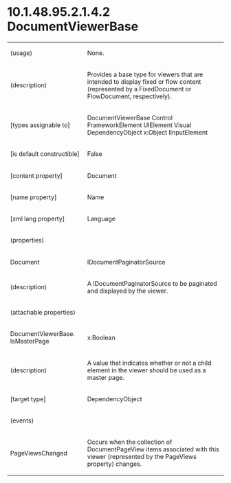 <html dir="LTR" xmlns:mshelp="http://msdn.microsoft.com/mshelp" xmlns:ddue="http://ddue.schemas.microsoft.com/authoring/2003/5" xmlns:xlink="http://www.w3.org/1999/xlink" xmlns:tool="http://www.microsoft.com/tooltip"><body><input type="hidden" id="userDataCache" class="userDataStyle"><input type="hidden" id="hiddenScrollOffset"><img id="dropDownImage" style="display:none; height:0; width:0;" src="../local/drpdown.gif"><img id="dropDownHoverImage" style="display:none; height:0; width:0;" src="../local/drpdown_orange.gif"><img id="collapseImage" style="display:none; height:0; width:0;" src="../local/collapse.gif"><img id="expandImage" style="display:none; height:0; width:0;" src="../local/exp.gif"><img id="collapseAllImage" style="display:none; height:0; width:0;" src="../local/collall.gif"><img id="expandAllImage" style="display:none; height:0; width:0;" src="../local/expall.gif"><img id="copyImage" style="display:none; height:0; width:0;" src="../local/copycode.gif"><img id="copyHoverImage" style="display:none; height:0; width:0;" src="../local/copycodeHighlight.gif"><div id="header"><h1 class="heading">10.1.48.95.2.1.4.2 DocumentViewerBase</h1></div><div id="mainSection"><div id="mainBody"><div id="allHistory" class="saveHistory" onsave="saveAll()" onload="loadAll()"></div>
			<div id="sectionSection0" class="section" name="collapseableSection"><content xmlns="http://ddue.schemas.microsoft.com/authoring/2003/5" xmlns:wsd="http://wsdev.schemas.microsoft.com/authoring/2008/2" xmlns:msxsl="urn:schemas-microsoft-com:xslt" xmlns:script="urn:script" xmlns:build="urn:build">
				</content></div><div id="sectionSection1" class="section" name="collapseableSection"><content xmlns="http://ddue.schemas.microsoft.com/authoring/2003/5" xmlns:wsd="http://wsdev.schemas.microsoft.com/authoring/2008/2" xmlns:msxsl="urn:schemas-microsoft-com:xslt" xmlns:script="urn:script" xmlns:build="urn:build">
					<p xmlns=""><b></b></p><table class="ProtocolAuthoredTable" xmlns=""><tr>
								<td>
									<p>(usage)</p>
								</td>
								<td>
									<p>None.</p>
								</td>
							</tr><tr>
							<td>
								<p>(description)</p>
							</td>
							<td>
								<p>Provides a base type for viewers that are intended to display fixed or flow content (represented by a FixedDocument or FlowDocument, respectively).</p>
							</td>
						</tr><tr>
							<td>
								<p>[types assignable to]</p>
							</td>
							<td>
								<p>DocumentViewerBase Control FrameworkElement UIElement Visual DependencyObject x:Object IInputElement</p>
							</td>
						</tr><tr>
							<td>
								<p>[is default constructible]</p>
							</td>
							<td>
								<p>False</p>
							</td>
						</tr><tr>
							<td>
								<p>[content property]</p>
							</td>
							<td>
								<p>Document</p>
							</td>
						</tr><tr>
							<td>
								<p>[name property]</p>
							</td>
							<td>
								<p>Name</p>
							</td>
						</tr><tr>
							<td>
								<p>[xml lang property]</p>
							</td>
							<td>
								<p>Language</p>
							</td>
						</tr><tr>
							<td>
								<p>(properties)</p>
							</td>
							<td>
							</td>
						</tr><tr>
							<td>
								<p>Document</p>
							</td>
							<td>
								<p>IDocumentPaginatorSource</p>
							</td>
						</tr><tr>
							<td>
								<p>(description)</p>
							</td>
							<td>
								<p>A IDocumentPaginatorSource to be paginated and displayed by the viewer.</p>
							</td>
						</tr><tr>
							<td>
								<p>(attachable properties)</p>
							</td>
							<td>
							</td>
						</tr><tr>
							<td>
								<p>DocumentViewerBase. IsMasterPage</p>
							</td>
							<td>
								<p>x:Boolean</p>
							</td>
						</tr><tr>
							<td>
								<p>(description)</p>
							</td>
							<td>
								<p>A value that indicates whether or not a child element in the viewer should be used as a master page.</p>
							</td>
						</tr><tr>
							<td>
								<p>[target type]</p>
							</td>
							<td>
								<p>DependencyObject</p>
							</td>
						</tr><tr>
							<td>
								<p>(events)</p>
							</td>
							<td>
							</td>
						</tr><tr>
							<td>
								<p>PageViewsChanged</p>
							</td>
							<td>
								<p>Occurs when the collection of DocumentPageView items associated with this viewer (represented by the PageViews property) changes.</p>
							</td>
						</tr></table>
				</content></div><!--[if gte IE 5]>
			<tool:tip element="languageFilterToolTip" avoidmouse="false"/>
		<![endif]--></div><a name="feedback"></a><span></span></div></body></html>